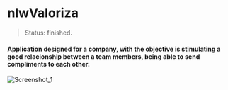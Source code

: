 # nlwValoriza
> Status: finished.
#### Application designed for a company, with the objective is stimulating a good relacionship between a team members, being able to send compliments to each other.

![Screenshot_1](https://user-images.githubusercontent.com/52111824/139336734-9d1d4f52-bdb9-4e61-8802-0e724d9550a3.png)

